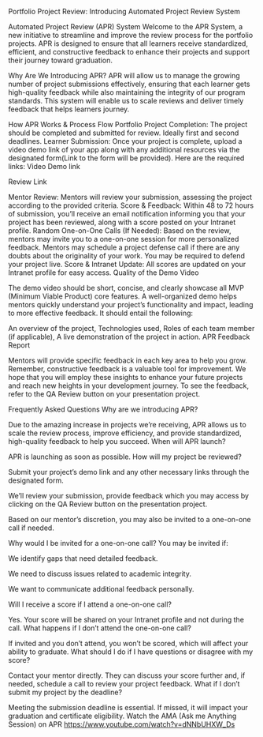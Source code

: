 Portfolio Project Review: Introducing Automated Project Review System

Automated Project Review (APR) System
Welcome to the APR System, a new initiative to streamline and improve the review process for the portfolio projects. APR is designed to ensure that all learners receive standardized, efficient, and constructive feedback to enhance their projects and support their journey toward graduation.

Why Are We Introducing APR?
APR will allow us to manage the growing number of project submissions effectively, ensuring that each learner gets high-quality feedback while also maintaining the integrity of our program standards. This system will enable us to scale reviews and deliver timely feedback that helps learners journey.

How APR Works & Process Flow
Portfolio Project Completion:
The project should be completed and submitted for review. Ideally first and second deadlines.
Learner Submission:
Once your project is complete, upload a video demo link of your app along with any additional resources via the designated form(Link to the form will be provided). Here are the required links:
Video Demo link

Review Link

Mentor Review:
Mentors will review your submission, assessing the project according to the provided criteria.
Score & Feedback:
Within 48 to 72 hours of submission, you’ll receive an email notification informing you that your project has been reviewed, along with a score posted on your Intranet profile.
Random One-on-One Calls (If Needed):
Based on the review, mentors may invite you to a one-on-one session for more personalized feedback. Mentors may schedule a project defense call if there are any doubts about the originality of your work. You may be required to defend your project live.
Score & Intranet Update:
All scores are updated on your Intranet profile for easy access.
Quality of the Demo Video

The demo video should be short, concise, and clearly showcase all MVP (Minimum Viable Product) core features. A well-organized demo helps mentors quickly understand your project’s functionality and impact, leading to more effective feedback. It should entail the following:

An overview of the project,
Technologies used,
Roles of each team member (if applicable),
A live demonstration of the project in action.
APR Feedback Report

Mentors will provide specific feedback in each key area to help you grow. Remember, constructive feedback is a valuable tool for improvement. We hope that you will employ these insights to enhance your future projects and reach new heights in your development journey. To see the feedback, refer to the QA Review button on your presentation project.

Frequently Asked Questions
Why are we introducing APR?

Due to the amazing increase in projects we’re receiving, APR allows us to scale the review process, improve efficiency, and provide standardized, high-quality feedback to help you succeed.
When will APR launch?

APR is launching as soon as possible.
How will my project be reviewed?

Submit your project’s demo link and any other necessary links through the designated form.

We’ll review your submission, provide feedback which you may access by clicking on the QA Review button on the presentation project.

Based on our mentor’s discretion, you may also be invited to a one-on-one call if needed.

Why would I be invited for a one-on-one call?
You may be invited if:

We identify gaps that need detailed feedback.

We need to discuss issues related to academic integrity.

We want to communicate additional feedback personally.

Will I receive a score if I attend a one-on-one call?

Yes. Your score will be shared on your Intranet profile and not during the call.
What happens if I don’t attend the one-on-one call?

If invited and you don’t attend, you won’t be scored, which will affect your ability to graduate.
What should I do if I have questions or disagree with my score?

Contact your mentor directly. They can discuss your score further and, if needed, schedule a call to review your project feedback.
What if I don’t submit my project by the deadline?

Meeting the submission deadline is essential. If missed, it will impact your graduation and certificate eligibility.
Watch the AMA (Ask me Anything Session) on APR
https://www.youtube.com/watch?v=dNNbUHXW_Ds
